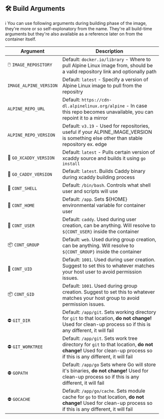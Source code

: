 ## 🛠️ Build Arguments

ℹ️ You can use following arguments during building phase of the image, they're more or so self-explonatory from the name. They're all build-time arguments but they're also available as a reference later on from the container itself.

| Argument         | Description                                                                                                                      |
|------------------|----------------------------------------------------------------------------------------------------------------------------------|
| 🖱️ `IMAGE_REPOSITORY`     | Default: `docker.io/library` - Where to pull Alpine Linux image from, should be a valid repository link and optionally path |
| `IMAGE_ALPINE_VERSION` | Default: `latest` - Specify a version of Alpine Linux image to pull from the repositry |
| `ALPINE_REPO_URL`      | Default: `https://cdn-dl.alpinelinux.org/alpine` - In case this repo becomes unavailable, you can repoint it to a mirror |
| `ALPINE_REPO_VERSION`  | Default: `v3.19` - Used for repositories, useful if your ALPINE_IMAGE_VERSION is something else other than stable repository ex. edge |
| 📩 `GO_XCADDY_VERSION`    | Default: `latest` - Pulls certain version of xcaddy source and builds it using `go install` |
| 📩 `GO_CADDY_VERSION`     | Default: `latest`. Builds Caddy binary during xcaddy building process                                                            |
| 🐚 `CONT_SHELL`           | Default: `/bin/bash`. Controls what shell user and scripts will use                                                              |
| 📁 `CONT_HOME`            | Default: `/app`. Sets ${HOME} environmental variable for container user                                                          |
| 🙆 `CONT_USER`            | Default: `caddy`. Used during user creation, can be anything. Will resolve to `${CONT_USER}` inside the container                |
| 📦 `CONT_GROUP`           | Default: `web`. Used during group creation, can be anything. Will resolve to `${CONT_GROUP}` inside the container                |
| 🙆 `CONT_UID`             | Default: `1001`. Used during user creation. Suggest to set this to whatever matches your host user to avoid permission issues.   |
| 📦 `CONT_GID`             | Default: `1001`. Used during group creation. Suggest to set this to whatever matches your host group to avoid permission issues. |
| ⛔ `GIT_DIR`              | Default: `/app/git`. Sets working directory for `git` to that location, **do not change!** Used for clean-up process so if this is any different, it will fail |
| ⛔ `GIT_WORKTREE`         | Default: `/app/git`. Sets work tree directory for `git` to that location, **do not change!** Used for clean-up process so if this is any different, it will fail |
| ⛔ `GOPATH`           | Default: `/app/go` Sets where Go will store it's binaries, **do not change!** Used for clean-up process so if this is any different, it will fail |
| ⛔ `GOCACHE`         | Default: `/app/go/cache`. Sets module cache for `go` to that location, **do not change!** Used for clean-up process so if this is any different, it will fail |
